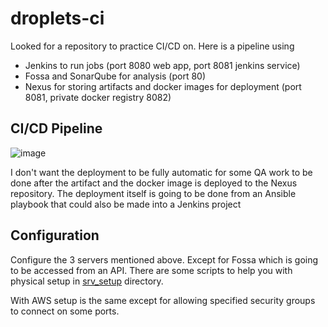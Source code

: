 # droplets-ci

Looked for a repository to practice CI/CD on. Here is a pipeline using
- Jenkins to run jobs (port 8080 web app, port 8081 jenkins service)
- Fossa and SonarQube for analysis (port 80)
- Nexus for storing artifacts and docker images for deployment (port 8081, private docker registry 8082)

## CI/CD Pipeline
![image](https://github.com/Filip3Kx/droplets-ci/assets/114138650/5a307468-2f01-49ed-8129-4cf44210da5c)

I don't want the deployment to be fully automatic for some QA work to be done after the artifact and the docker image is deployed to the Nexus repository. The deployment itself is going to be done from an Ansible playbook that could also be made into a Jenkins project

## Configuration
Configure the 3 servers mentioned above. Except for Fossa which is going to be accessed from an API. There are some scripts to help you with physical setup in [srv_setup](https://github.com/Filip3Kx/droplets-ci/tree/master/srv_setup) directory.

With AWS setup is the same except for allowing specified security groups to connect on some ports.
